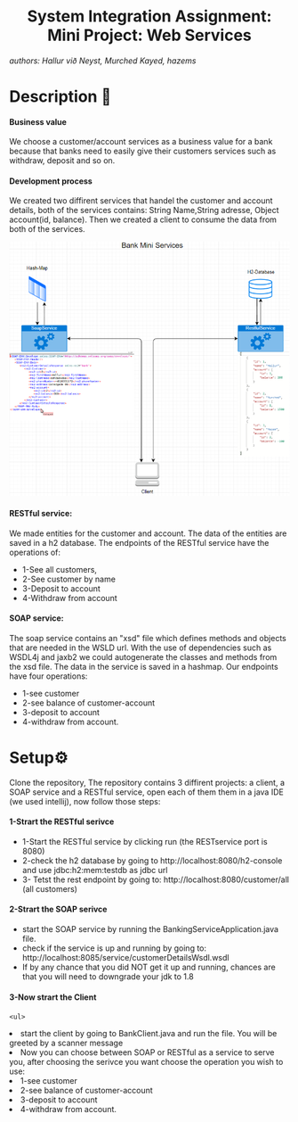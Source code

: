 
<h1 align="center">System Integration Assignment: Mini Project: Web Services</h1>
<h6>authors: Hallur við Neyst, Murched Kayed, hazems</h6>

<h1>Description <g-emoji class="g-emoji" alias="page_with_curl" fallback-src="https://github.githubassets.com/images/icons/emoji/unicode/1f4c3.png">📃</g-emoji>
</h1>


<h4>Business value</h4>

<p>
  We choose a customer/account services as a business value for a bank
because that banks need to easily give their customers services such as withdraw, deposit and so on. 
</p>

<h4>Development process</h4>

<p>
We created two diffirent services that handel the customer and account details, both of the services contains: String Name,String adresse, Object account(id, balance).
  Then we created a client to consume the data from both of the services.
</p>  

<p align="center">
  
<img src="https://github.com/Mokayed/Mini-Project-Web-Services/blob/master/BANKMINILAST.PNG" alt="UML"  height="auto" width="auto">

</p>  
  
<h4> RESTful service: </h4>
<p>
We made entities for the customer and account. The data of the entities are saved in a h2 database.
The endpoints of the RESTful service have the operations of: 
</p>

<ul>
  <li>1-See all customers,</li>
  <li>2-See customer by name</li>
  <li>3-Deposit to account</li>
  <li>4-Withdraw from account</li>
</ul>

<h4>SOAP service:</h4>

<p>
The soap service contains an "xsd" file which defines methods and objects that are needed in the WSLD url. 
With the use of dependencies such as WSDL4j and jaxb2 we could autogenerate the classes and methods from the xsd file.
The data in the service is saved in a hashmap. Our endpoints have four operations: 
</p>

<ul>
  <li>1-see customer</li>
  <li>2-see balance of customer-account</li>
  <li>3-deposit to account</li>
  <li>4-withdraw from account.</li>
</ul>

<h1>Setup<g-emoji class="g-emoji" alias="gear" fallback-src="https://github.githubassets.com/images/icons/emoji/unicode/2699.png">⚙️</g-emoji></h1>
<p>Clone the repository, The repository contains 3 diffirent projects: a client, a SOAP service and a RESTful service, open each of them them in a java IDE (we used intellij), now follow those steps:</p>

<h4>1-Strart the RESTful serivce</h4>

<ul>
  <li>1-Start the RESTful service by clicking run (the RESTservice port is 8080)</li>
  <li>2-check the h2 database by going to http://localhost:8080/h2-console and use jdbc:h2:mem:testdb as jdbc url</li>
  <li>3- Tetst the rest endpoint by going to: http://localhost:8080/customer/all (all customers)</li>
  </ul>
  
  <h4>2-Strart the SOAP serivce</h4>
  
  <ul>
  <li>start the SOAP service by running the BankingServiceApplication.java file.</li>
  <li>check if the service is up and running by going to: http://localhost:8085/service/customerDetailsWsdl.wsdl</li>
  <li>If by any chance that you did NOT get it up and running, chances are that you will need to downgrade your jdk to 1.8</li>
  </ul>

  <h4>3-Now strart the Client</h4>
  
    <ul>
  <li>start the client by going to BankClient.java and run the file. You will be greeted by a scanner message</li>
  <li>Now you can choose between SOAP or RESTful as a service to serve you, after choosing the serivce you want choose the operation you wish to use:</li>
    <li>1-see customer</li>
  <li>2-see balance of customer-account</li>
  <li>3-deposit to account</li>
  <li>4-withdraw from account.</li>
</ul>


